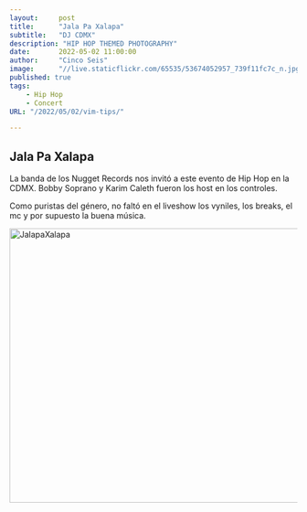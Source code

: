 ```yaml
---
layout:     post
title:      "Jala Pa Xalapa"
subtitle:   "DJ CDMX"
description: "HIP HOP THEMED PHOTOGRAPHY"
date:       2022-05-02 11:00:00
author:     "Cinco Seis"
image:      "//live.staticflickr.com/65535/53674052957_739f11fc7c_n.jpg"
published: true
tags:
    - Hip Hop
    - Concert
URL: "/2022/05/02/vim-tips/"

---
```


## Jala Pa Xalapa

La banda de los Nugget Records nos invitó a este evento de Hip Hop en la CDMX. Bobby Soprano y Karim Caleth fueron los host en los controles. 

Como puristas del género, no faltó en el liveshow los vyniles, los breaks, el mc  y por supuesto la buena música.

<a data-flickr-embed="true" href="https://www.flickr.com/photos/94024100@N03/albums/72177720316436363" title="JalapaXalapa"><img src="https://live.staticflickr.com/65535/53674052957_739f11fc7c.jpg" width="640" height="480" alt="JalapaXalapa"/></a><script async src="//embedr.flickr.com/assets/client-code.js" charset="utf-8"></script>